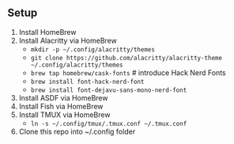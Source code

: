 ## Setup

1. Install HomeBrew
2. Install Alacritty via HomeBrew
	- `mkdir -p ~/.config/alacritty/themes`
	- `git clone https://github.com/alacritty/alacritty-theme ~/.config/alacritty/themes`
	- `brew tap homebrew/cask-fonts` # introduce Hack Nerd Fonts
	- `brew install font-hack-nerd-font`
	- `brew install font-dejavu-sans-mono-nerd-font`
3. Install ASDF via HomeBrew
4. Install Fish via HomeBrew
5. Install TMUX via HomeBrew
	- `ln -s ~/.config/tmux/.tmux.conf ~/.tmux.conf`
6. Clone this repo into ~/.config folder

